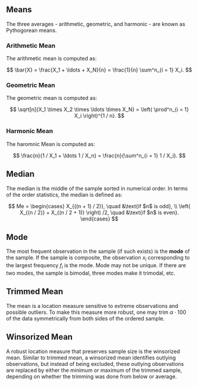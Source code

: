 ## Means

The three averages - arithmetic, geometric, and harmonic - are known as Pythogorean means.

### Arithmetic Mean

The arithmetic mean is computed as:

$$
\bar{X} = \frac{X_1 + \ldots + X_N}{n} = \frac{1}{n} \sum^n_{i = 1} X_i.
$$

### Geometric Mean

The geometric mean is computed as:

$$
\sqrt[n]{X_1 \times X_2 \times \ldots \times X_N} = \left( \prod^n_{i = 1} X_i \right)^{1 / n}.
$$

### Harmonic Mean

The haromnic Mean is computed as:

$$
\frac{n}{1 / X_1 + \ldots 1 / X_n} = \frac{n}{\sum^n_{i = 1} 1 / X_i}.
$$

## Median

The median is the middle of the sample sorted in numerical order. In terms of the order statistics, the median is defined as:

$$
Me =
\begin{cases}
X_{((n + 1) / 2)}, \quad &\text{if $n$ is odd}, \\
\left( X_{(n / 2)} + X_{(n / 2 + 1)}  \right) /2, \quad &\text{if $n$ is even}.
\end{cases}
$$

## Mode

The most frequent observation in the sample (if such exists) is the **mode** of the sample. If the sample is composite, the observation $x_i$ corresponding to the largest frequency $f_i$ is the mode. Mode may not be unique. If there are two modes, the sample is bimodal, three modes make it trimodal, etc.

## Trimmed Mean

The mean is a location measure sensitive to extreme observations and possible outliers. To make this measure more robust, one may trim $\alpha \cdot 100%$ of the data symmetrically from both sides of the ordered sample. 

## Winsorized Mean

A robust location measure that preserves sample size is the winsorized mean. Similar to trimmed mean, a winsorized mean identifies outlying observations, but instead of being excluded, these outlying observations are replaced by either the minimum or maximum of the trimmed sample, depending on whether the trimming was done from below or average.